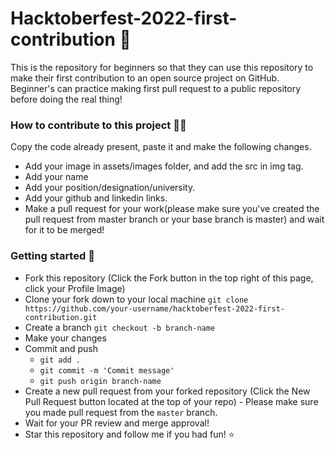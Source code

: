 # Hacktoberfest-2022-first-contribution 📝
This is the repository for beginners so that they can use this repository to make their first contribution to an open source project on GitHub. Beginner's can practice making first pull request to a public repository before doing the real thing!

### How to contribute to this project 🧑‍💻
Copy the code already present, paste it and make the following changes.
- Add your image in assets/images folder, and add the src in img tag.
- Add your name
- Add your position/designation/university.
- Add your github and linkedin links.
- Make a pull request for your work(please make sure you've created the pull request from master branch or your base branch is master) and wait for it to be merged!

### Getting started 🏁
- Fork this repository (Click the Fork button in the top right of this page, click your Profile Image)
- Clone your fork down to your local machine
`git clone https://github.com/your-username/hacktoberfest-2022-first-contribution.git`
- Create a branch
`git checkout -b branch-name`
- Make your changes
- Commit and push
  - `git add .`
  - `git commit -m 'Commit message'`
  - `git push origin branch-name`
- Create a new pull request from your forked repository (Click the New Pull Request button located at the top of your repo) - Please make sure you made pull request from the `master` branch.
- Wait for your PR review and merge approval!
- Star this repository and follow me if you had fun! ⭐️
